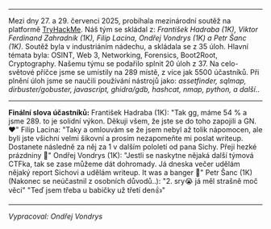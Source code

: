 ***

Mezi dny 27. a 29. červenci 2025, probíhala mezinárodní soutěž na platformě [TryHackMe](https://tryhackme.com/industrial-intrusion?utm_source=discord&utm_medium=social&utm_campaign=industrialintrusionctf). Náš tým se skládal z: *František Hadraba (1K), Viktor Ferdinand Zahradník (1K), Filip Lacina, Ondřej Vondrys (1K) a Petr Šanc (1K)*.
Soutěž byla v industriáním nádechu, a skládala se z 35 úloh. Hlavní témata byla: OSINT, Web 3, Networking, Forensics, Boot2Root, Cryptography.
Našemu týmu se podařilo splnit 20 úloh z 37. Na celo-světové příčce jsme se umístily na 289 místě, z více jak 5500 účastníků.
Při plnění úloh jsme se naučili používání nástrojů jako: *assetfinder, sqlmap, dirbuster/gobuster, javascript, ghidra/gdb, hashcat, nmap, python, a další*..

***

**Finální slova účastníků:**
František Hadraba (1K): "Tak gg, máme 54 % a jsme 289. to je solidní výkon. Děkuji všem, že jste se do toho zapojili a GN. ❤️"
Filip Lacina: "Taky a omlouvám se že jsem nebyl až tolik nápomocen, ale byli jste všichni velmi šikovní a prosím nezapomeňte mi poslat writeup. Dostanete následně za něj za 1 v dalším pololetí od pana Sichy. Přeji hezké prázdniny 🙂"
Ondřej Vondrys (1K): "Jestli se naskytne nějaká další týmová CTFka, tak se zase můžeme dát dohromady. Já dneska večer udělám nějaký report Sichovi a udělám writeup.
It was a banger 🫶"
Petr Šanc (1K) (Nakonec se neúčastnil z osobních důvodů..): "2. sry😭 já měl strašně moč věci"
"Teď jsem třeba u babičky už třetí den👍"

***

*Vypracoval: Ondřej Vondrys*
